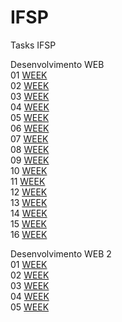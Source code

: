 # IFSP
Tasks IFSP

Desenvolvimento WEB <br>
01 [WEEK](https://github.com/conradobr1/IFSP/tree/main/Desenvolvimento%20WEB/1Semana) <BR>
02 [WEEK](https://github.com/conradobr1/IFSP/tree/main/Desenvolvimento%20WEB/2Semana/HTML_-Aula_01_C-main)<br>
03 [WEEK](https://github.com/conradobr1/IFSP/tree/main/Desenvolvimento%20WEB/3week/code)<br>
04 [WEEK](https://github.com/conradobr1/IFSP/tree/main/Desenvolvimento%20WEB/4Week/html_2024_aula04-main)<br>
05 [WEEK](https://github.com/conradobr1/IFSP/tree/main/Desenvolvimento%20WEB/5Week)<br>
06 [WEEK](https://github.com/conradobr1/IFSP/tree/main/Desenvolvimento%20WEB/6Week/html_css_2024_aula1-main)<br>
07 [WEEK](https://github.com/conradobr1/IFSP/tree/main/Desenvolvimento%20WEB/7Week/html_2024_css_aula_2-main)<br>
08 [WEEK](https://github.com/conradobr1/IFSP/tree/main/Desenvolvimento%20WEB/8Week)<br>
09 [WEEK](https://github.com/conradobr1/IFSP/tree/main/Desenvolvimento%20WEB/9Week)<br>
10 [WEEK](https://github.com/conradobr1/IFSP/tree/main/Desenvolvimento%20WEB/10week)<br>
11 [WEEK](https://github.com/conradobr1/IFSP/tree/main/Desenvolvimento%20WEB/11Week)<br>
12 [WEEK](https://github.com/conradobr1/IFSP/tree/main/Desenvolvimento%20WEB/12Week)<br>
13 [WEEK](https://github.com/conradobr1/IFSP/tree/main/Desenvolvimento%20WEB/13Week)<br>
14 [WEEK](https://github.com/conradobr1/IFSP/tree/main/Desenvolvimento%20WEB/14Week)<br>
15 [WEEK](https://github.com/conradobr1/IFSP/tree/main/Desenvolvimento%20WEB/15Week)<br>
16 [WEEK](https://github.com/conradobr1/IFSP/tree/main/Desenvolvimento%20WEB/16Week)<br>


Desenvolvimento WEB 2 <br>
01 [WEEK](https://github.com/conradobr1/IFSP/tree/main/DesenvolvimentoWeb2/1Week) <BR>
02 [WEEK](https://github.com/conradobr1/IFSP/tree/main/DesenvolvimentoWeb2/2Week) <BR>
03 [WEEK](https://github.com/conradobr1/IFSP/tree/main/DesenvolvimentoWeb2/3Week) <BR>
04 [WEEK](https://github.com/conradobr1/IFSP/tree/main/DesenvolvimentoWeb2/4Week) <BR>
05 [WEEK](https://github.com/conradobr1/IFSP/tree/main/DesenvolvimentoWeb2/5Week) <BR>


